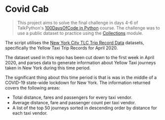 # Covid Cab

> This project aims to solve the final challenge in days 4-6 of TalkPython's [100DaysOfCode in Python](https://training.talkpython.fm/courses/details/100-days-of-code-in-python) course.
> The challenge was to use a public dataset to practice using the [Collections](https://docs.python.org/3/library/collections.html) module.

The script utilises the [New York City TLC Trip Record Data](https://www1.nyc.gov/site/tlc/about/tlc-trip-record-data.page) datasets, specifically the Yellow Taxi Trip Records for April 2020.

The dataset used in this repo has been cut down to the first week in April 2020, and parses data to generate information about Yellow Taxi journeys taken in New York during this time period.

The significant thing about this time period is that is was in the middle of a COVID-19 state-wide lockdown for New York. The information returned covers the following areas:

* Total distance, fares and passengers for every taxi vendor.
* Average distance, fare and passenger count per taxi vendor.
* A list of the top 50 journeys sorted in descending order by distance for each taxi vendor.
